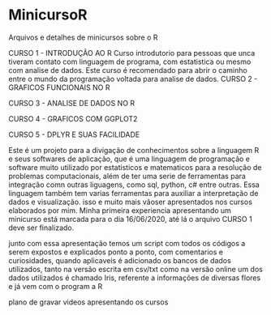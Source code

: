 # MinicursoR
Arquivos e detalhes de minicursos sobre o R

CURSO 1 - INTRODUÇÃO AO R
  Curso introdutorio para pessoas que unca tiveram contato com linguagem de programa, com estatistica ou mesmo com analise de dados. Este curso é recomendado para abrir o caminho entre o mundo da programação voltada para analise de dados.
CURSO 2 - GRAFICOS FUNCIONAIS NO R

CURSO 3 - ANALISE DE DADOS NO R

CURSO 4 - GRAFICOS COM GGPLOT2

CURSO 5 - DPLYR E SUAS FACILIDADE



Este é um projeto para a divigação de conhecimentos sobre a linguagem R e seus softwares de aplicação, que é uma linguagem de programação e software muito utilizado por estatisticos e matematicos para a resolução de problemas computacionais, além de ter uma serie de ferramentas para integração comn outras liguagens, como sql, python, c# entre outras.
Essa linguagem também tem varias ferramentas para auxiliar a interpretação de dados e visualização. isso e muito mais vãoser apresentados nos cursos elaborados por mim.
Minha primeira experiencia apresentando um minicurso está marcada para o dia 16/06/2020, até lá o arquivo CURSO 1 deve ser finalizado.

junto com essa apresentação temos um script com todos os códigos a serem expostos e explicados ponto a ponto, com comentarios e curiosidades, quando aplicaveis
é adicionado os bancos de dados utilizados, tanto na versão escrita em  csv/txt como na versão online
um dos dados utilizados é chamado Iris, referente a informações de diversas flores e já vem com o program a R

plano de gravar videos apresentando os cursos
